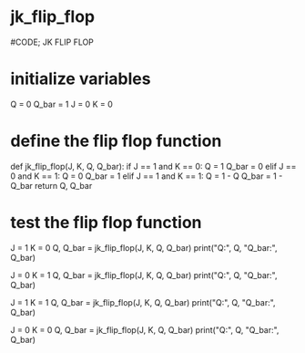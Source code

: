 # jk_flip_flop
#CODE; JK FLIP FLOP 


# initialize variables
Q = 0
Q_bar = 1
J = 0
K = 0

# define the flip flop function
def jk_flip_flop(J, K, Q, Q_bar):
    if J == 1 and K == 0:
        Q = 1
        Q_bar = 0
    elif J == 0 and K == 1:
        Q = 0
        Q_bar = 1
    elif J == 1 and K == 1:
        Q = 1 - Q
        Q_bar = 1 - Q_bar
    return Q, Q_bar

# test the flip flop function
J = 1
K = 0
Q, Q_bar = jk_flip_flop(J, K, Q, Q_bar)
print("Q:", Q, "Q_bar:", Q_bar)

J = 0
K = 1
Q, Q_bar = jk_flip_flop(J, K, Q, Q_bar)
print("Q:", Q, "Q_bar:", Q_bar)

J = 1
K = 1
Q, Q_bar = jk_flip_flop(J, K, Q, Q_bar)
print("Q:", Q, "Q_bar:", Q_bar)

J = 0
K = 0
Q, Q_bar = jk_flip_flop(J, K, Q, Q_bar)
print("Q:", Q, "Q_bar:", Q_bar)

